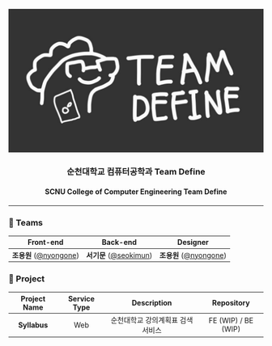 [![Team Define](https://github.com/team-define/.github/blob/main/readme-art.png?raw=true)](https://github.com/team-define)

### <p align="center" padding="0">순천대학교 컴퓨터공학과 Team Define</p>
#### <p align="center">SCNU College of Computer Engineering Team Define</p>

---



### 👥 Teams

| Front-end | Back-end | Designer |
|:---:|:---:|:---:|
| **조용원** ([@nyongone](https://github.com/nyongone))| **서기문** ([@seokimun](https://github.com/seokimun))| **조용원** ([@nyongone](https://github.com/nyongone))|

### 📝 Project

|Project Name|Service Type|Description|Repository
|:---:|:---:|:---:|:---:|
| **Syllabus** |Web| 순천대학교 강의계획표 검색 서비스 | FE (WIP)<!-- [FE](https://github.com/team-define/syllabus-fe) --> / BE (WIP)<!-- [BE](https://github.com/team-define/syllabus-be) -->|


